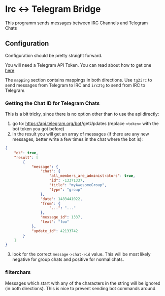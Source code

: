 # Irc <-> Telegram Bridge 

This programm sends messages between IRC Channels and Telegram Chats

## Configuration

Configuration should be pretty straight forward.

You will need a Telegram API Token. You can read about how to get one [here](https://core.telegram.org/bots#botfather)

The `mapping` section contains mappings in both directions.
Use `tg2irc` to send messages from Telegram to IRC and `irc2tg` to send from IRC to Telegram.

### Getting the Chat ID for Telegram Chats

This is a bit tricky, since there is no option other than to use the api directly:

1. go to: https://api.telegram.org/bot<token>/getUpdates (replace `<token>` with the bot token you got before)
2. in the result you will get an array of messages (if there are any new messages, better write a few times in the chat where the bot is):
```json
{
    "ok": true,
    "result": [
        {
            "message": {
                "chat": {
                    "all_members_are_administrators": true,
                    "id": -13371337,
                    "title": "myAwesomeGroup",
                    "type": "group"
                },
                "date": 1483441022,
                "from": {
                    "...": "..."
                },
                "message_id": 1337,
                "text": "foo"
            },
            "update_id": 42133742
        }
    ]
}
```
3. look for the correct `message->chat->id` value. This will be most likely negative for group chats and positive for normal chats.

### filterchars
Messages which start with any of the characters in the string will be ignored (in both directions). This is nice to prevent sending bot commands around.
